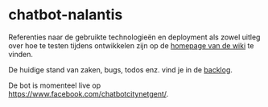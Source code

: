 # chatbot-nalantis

Referenties naar de gebruikte technologieën en deployment als zowel uitleg over hoe te testen tijdens ontwikkelen zijn op de [homepage van de wiki](https://github.com/lab9k/chatbot-nalantis/wiki) te vinden.

De huidige stand van zaken, bugs, todos enz. vind je in de [backlog](https://github.com/lab9k/chatbot-nalantis/projects/1).

De bot is momenteel live op <https://www.facebook.com/chatbotcitynetgent/>.
